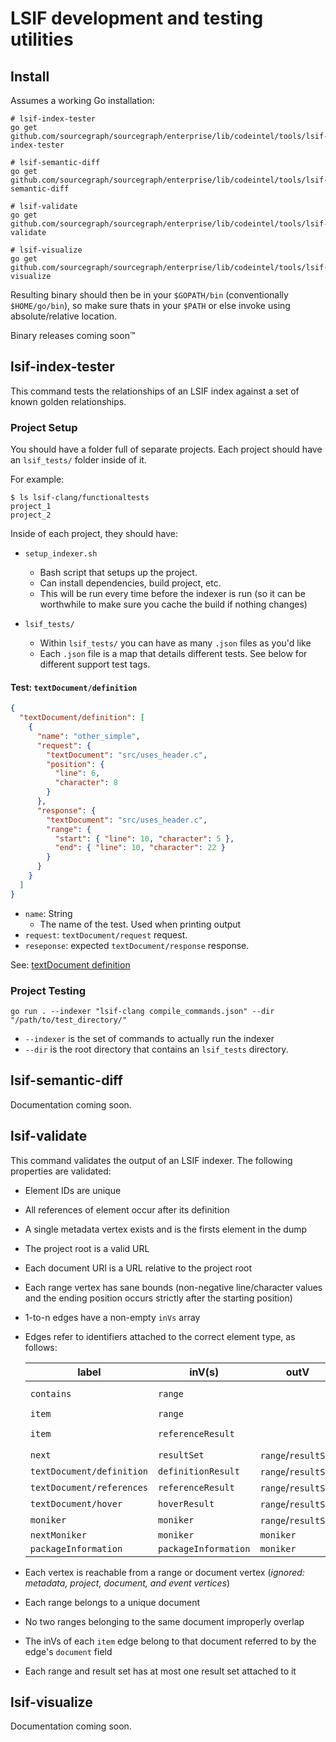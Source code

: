 # LSIF development and testing utilities

## Install

Assumes a working Go installation:

```
# lsif-index-tester
go get github.com/sourcegraph/sourcegraph/enterprise/lib/codeintel/tools/lsif-index-tester

# lsif-semantic-diff
go get github.com/sourcegraph/sourcegraph/enterprise/lib/codeintel/tools/lsif-semantic-diff

# lsif-validate
go get github.com/sourcegraph/sourcegraph/enterprise/lib/codeintel/tools/lsif-validate

# lsif-visualize
go get github.com/sourcegraph/sourcegraph/enterprise/lib/codeintel/tools/lsif-visualize
```

Resulting binary should then be in your `$GOPATH/bin` (conventionally `$HOME/go/bin`), so make sure thats in your `$PATH` or else invoke using absolute/relative location.

Binary releases coming soon™️

## lsif-index-tester

This command tests the relationships of an LSIF index against a set of known golden relationships.

### Project Setup

You should have a folder full of separate projects. Each project should have an `lsif_tests/` folder inside of it.

For example:

```
$ ls lsif-clang/functionaltests
project_1
project_2
```

Inside of each project, they should have:

- `setup_indexer.sh`

  - Bash script that setups up the project.
  - Can install dependencies, build project, etc.
  - This will be run every time before the indexer is run (so it can be worthwhile to make sure you cache the build if nothing changes)

- `lsif_tests/`
  - Within `lsif_tests/` you can have as many `.json` files as you'd like
  - Each `.json` file is a map that details different tests. See below for different support test tags.

#### Test: `textDocument/definition`

```json
{
  "textDocument/definition": [
    {
      "name": "other_simple",
      "request": {
        "textDocument": "src/uses_header.c",
        "position": {
          "line": 6,
          "character": 8
        }
      },
      "response": {
        "textDocument": "src/uses_header.c",
        "range": {
          "start": { "line": 10, "character": 5 },
          "end": { "line": 10, "character": 22 }
        }
      }
    }
  ]
}
```

- `name`: String
  - The name of the test. Used when printing output
- `request`: `textDocument/request` request.
- `reseponse`: expected `textDocument/response` response.

See: [textDocument definition](https://microsoft.github.io/language-server-protocol/specification#textDocument_definition)

### Project Testing

```
go run . --indexer "lsif-clang compile_commands.json" --dir "/path/to/test_directory/"
```

- `--indexer` is the set of commands to actually run the indexer
- `--dir` is the root directory that contains an `lsif_tests` directory.

## lsif-semantic-diff

Documentation coming soon.

## lsif-validate

This command validates the output of an LSIF indexer. The following properties are validated:

- Element IDs are unique
- All references of element occur after its definition
- A single metadata vertex exists and is the firsts element in the dump
- The project root is a valid URL
- Each document URI is a URL relative to the project root
- Each range vertex has sane bounds (non-negative line/character values and the ending position occurs strictly after the starting position)
- 1-to-n edges have a non-empty `inVs` array
- Edges refer to identifiers attached to the correct element type, as follows:

  | label                     | inV(s)               | outV                | condition                      |
  | ------------------------- | -------------------- | ------------------- | ------------------------------ |
  | `contains`                | `range`              |                     | if outV is a `document`        |
  | `item`                    | `range`              |                     |                                |
  | `item`                    | `referenceResult`    |                     | if outV is a `referenceResult` |
  | `next`                    | `resultSet`          | `range`/`resultSet` |                                |
  | `textDocument/definition` | `definitionResult`   | `range`/`resultSet` |                                |
  | `textDocument/references` | `referenceResult`    | `range`/`resultSet` |                                |
  | `textDocument/hover`      | `hoverResult`        | `range`/`resultSet` |                                |
  | `moniker`                 | `moniker`            | `range`/`resultSet` |                                |
  | `nextMoniker`             | `moniker`            | `moniker`           |                                |
  | `packageInformation`      | `packageInformation` | `moniker`           |                                |

- Each vertex is reachable from a range or document vertex (_ignored: metadata, project, document, and event vertices_)
- Each range belongs to a unique document
- No two ranges belonging to the same document improperly overlap
- The inVs of each `item` edge belong to that document referred to by the edge's `document` field
- Each range and result set has at most one result set attached to it

## lsif-visualize

Documentation coming soon.
